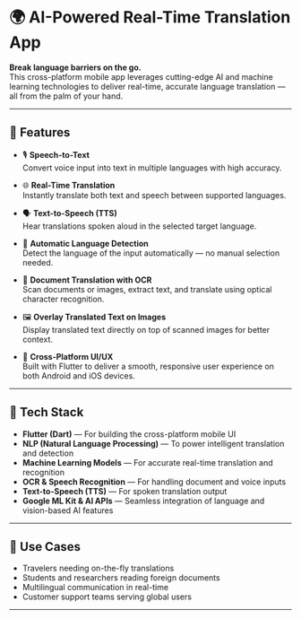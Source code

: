 # 🌍 AI-Powered Real-Time Translation App

**Break language barriers on the go.**  
This cross-platform mobile app leverages cutting-edge AI and machine learning technologies to deliver real-time, accurate language translation — all from the palm of your hand.

---

## 🚀 Features

- 🎙️ **Speech-to-Text**  
  Convert voice input into text in multiple languages with high accuracy.

- 🌐 **Real-Time Translation**  
  Instantly translate both text and speech between supported languages.

- 🗣️ **Text-to-Speech (TTS)**  
  Hear translations spoken aloud in the selected target language.

- 🧠 **Automatic Language Detection**  
  Detect the language of the input automatically — no manual selection needed.

- 📄 **Document Translation with OCR**  
  Scan documents or images, extract text, and translate using optical character recognition.

- 🖼️ **Overlay Translated Text on Images**  
  Display translated text directly on top of scanned images for better context.

- 📱 **Cross-Platform UI/UX**  
  Built with Flutter to deliver a smooth, responsive user experience on both Android and iOS devices.

---

## 🧰 Tech Stack

- **Flutter (Dart)** — For building the cross-platform mobile UI
- **NLP (Natural Language Processing)** — To power intelligent translation and detection
- **Machine Learning Models** — For accurate real-time translation and recognition
- **OCR & Speech Recognition** — For handling document and voice inputs
- **Text-to-Speech (TTS)** — For spoken translation output
- **Google ML Kit & AI APIs** — Seamless integration of language and vision-based AI features

---

## 🧪 Use Cases

- Travelers needing on-the-fly translations
- Students and researchers reading foreign documents
- Multilingual communication in real-time
- Customer support teams serving global users

---
